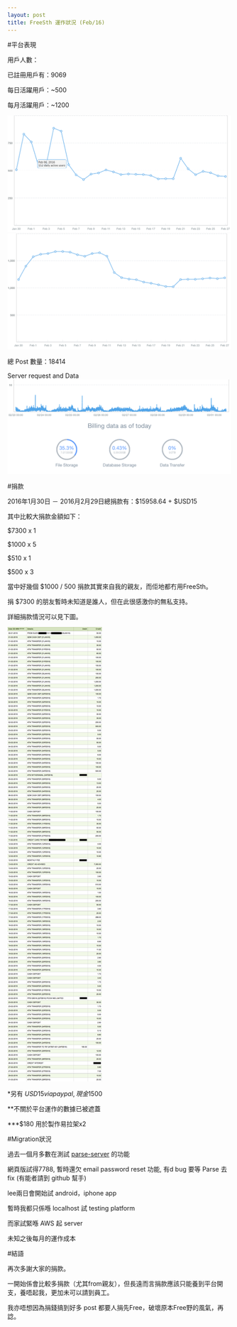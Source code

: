 ```yaml
---
layout: post
title: FreeSth 運作狀況 (Feb/16)
---
```


#平台表現

用戶人數：

已註冊用戶有：9069

每日活躍用戶：~500

每月活躍用戶：~1200

![alt text](/assets/dailyuser.png "每日活躍用戶")
![alt text](/assets/monthlyuser.png "每月活躍用戶")

總 Post 數量：18414

Server request and Data
![alt text](/assets/serverrequest.png "Server Request and Data")

#捐款

2016年1月30日 － 2016月2月29日總捐款有：$15958.64 + $USD15

其中比較大捐款金額如下：

$7300 x 1

$1000 x 5

$510 x 1

$500 x 3

當中好幾個 $1000 / 500 捐款其實來自我的親友，而佢地都冇用FreeSth。

捐 $7300 的朋友暫時未知道是誰人，但在此很感激你的無私支持。

詳細捐款情況可以見下圖。

![alt text](/assets/totaldonation.png "詳細捐款情況")

*另有 $USD15 via paypal, 現金$1500

**不關於平台運作的數據已被遮蓋

***$180 用於製作易拉架x2

#Migration狀況

過去一個月多數在測試 [parse-server](https://github.com/ParsePlatform/parse-server) 的功能

網頁版試得7788, 暫時還欠 email password reset 功能, 有d bug 要等 Parse 去fix (有能者請到 github 幫手)

lee兩日會開始試 android，iphone app

暫時我都只係喺 localhost 試 testing platform

而家試緊喺 AWS 起 server

未知之後每月的運作成本

#結語

再次多謝大家的捐款。

一開始係會比較多捐款（尤其from親友），但長遠而言捐款應該只能養到平台開支，養唔起我，更加未可以請到員工。

我亦唔想因為捐錢搞到好多 post 都要人捐先Free，破壞原本Free野的風氣，再諗。
